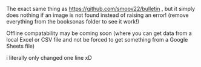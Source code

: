 The exact same thing as https://github.com/smoov22/bulletin , but it simply does nothing if an image is not found instead of raising an error! (remove everything from the booksonas folder to see it work!)

Offline compatability may be coming soon (where you can get data from a local Excel or CSV file and not be forced to get something from a Google Sheets file)

i literally only changed one line xD
